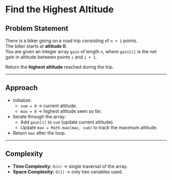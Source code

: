 # Find the Highest Altitude

##  Problem Statement
There is a biker going on a road trip consisting of `n + 1` points.  
The biker starts at **altitude 0**.  
You are given an integer array `gain` of length `n`, where `gain[i]` is the net gain in altitude between points `i` and `i + 1`.  

Return the **highest altitude** reached during the trip.

---

##  Approach
- Initialize:
  - `sum = 0` → current altitude.  
  - `max = 0` → highest altitude seen so far.  
- Iterate through the array:
  - Add `gain[i]` to `sum` (update current altitude).  
  - Update `max = Math.max(max, sum)` to track the maximum altitude.  
- Return `max` after the loop.

---

##  Complexity
- **Time Complexity:** `O(n)` → single traversal of the array.  
- **Space Complexity:** `O(1)` → only two variables used.  
